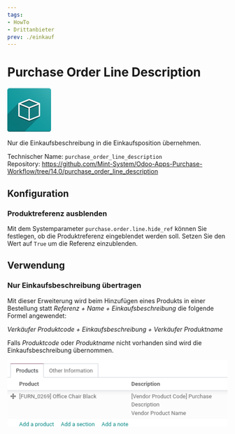 ```yaml
---
tags:
- HowTo
- Drittanbieter
prev: ./einkauf
---
```

# Purchase Order Line Description
![icon_oms_box](assets/icon_oms_box.png)

Nur die Einkaufsbeschreibung in die Einkaufsposition übernehmen.

Technischer Name: `purchase_order_line_description`\
Repository: <https://github.com/Mint-System/Odoo-Apps-Purchase-Workflow/tree/14.0/purchase_order_line_description>

## Konfiguration

### Produktreferenz ausblenden

Mit dem Systemparameter `purchase.order.line.hide_ref` können Sie festlegen, ob die Produktreferenz eingeblendet werden soll. Setzen Sie den Wert auf `True` um die Referenz einzublenden.

## Verwendung

### Nur Einkaufsbeschreibung übertragen

Mit dieser Erweiterung wird beim Hinzufügen eines Produkts in einer Bestellung statt *Referenz + Name + Einkaufsbeschreibung* die folgende Formel angewendet:

*Verkäufer Produktcode + Einkaufsbeschreibung + Verkäufer Produktname*

Falls *Produktcode* oder *Produktname* nicht vorhanden sind wird die Einkaufsbeschreibung übernommen.

![](assets/Purchase%20Order%20Line%20Description%20Product%20Code.png)